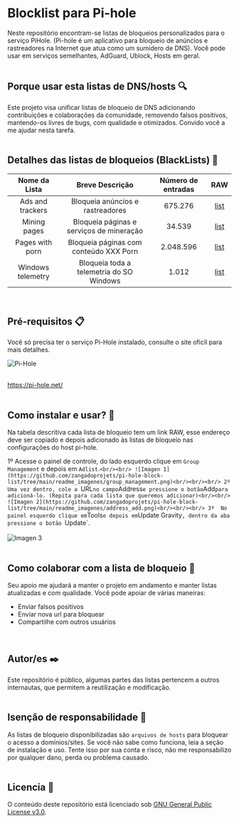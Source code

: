 # Blocklist para Pi-hole
Neste repositório encontram-se listas de bloqueios personalizados para o serviço PiHole. (Pi-hole é um aplicativo para bloqueio de anúncios e rastreadores na Internet que atua como um sumidero de DNS). Você pode usar em serviços semelhantes, AdGuard, Ublock, Hosts em geral.
<br/><br/>
## Porque usar esta listas de DNS/hosts 🔍
Este projeto visa unificar listas de bloqueio de DNS adicionando contribuições e colaborações da comunidade, removendo falsos positivos, mantendo-os livres de bugs, com qualidade e  otimizados. Convido você a me ajudar nesta tarefa.
<br/><br/>
## Detalhes das listas de bloqueios (BlackLists) 📖
|Nome da Lista|Breve Descrição|Número de entradas|RAW|
|:-:|:-:|:--:|:--:|
Ads and trackers | Bloqueia anúncios e rastreadores | 675.276 | [list](https://github.com/zangadoprojets/pi-hole-block-list/blob/main/Ads%20and%20trackers.txt) | 
Mining pages | Bloqueia páginas e serviços de mineração| 34.539 | [list](https://github.com/zangadoprojets/pi-hole-block-list/blob/main/Mining%20pages.txt) | 
Pages with porn | Bloqueia páginas com conteúdo XXX Porn | 2.048.596 | [list](https://github.com/zangadoprojets/pi-hole-block-list/blob/main/Porn%20pages.txt) | 
Windows telemetry | Bloqueia toda a telemetria do SO Windows | 1.012 | [list](https://github.com/zangadoprojets/pi-hole-block-list/blob/main/Windows%20telemetry.txt) |
<br/>

## Pré-requisitos 📋
Você só precisa ter o serviço Pi-Hole instalado, consulte o site oficil para mais detalhes.

![Pi-Hole](https://github.com/zangadoprojets/pi-hole-block-list/tree/main/readme_imagenes/pi-hole.png)<br/><br/>

https://pi-hole.net/
<br/><br/>

## Como instalar e usar? 🔧
Na tabela descritiva cada lista de bloqueio tem um link RAW, esse endereço deve ser copiado e depois adicionado às listas de bloqueio nas configurações do host pi-hole.<br/>

1º Acesse o painel de controle, do lado esquerdo clique em `Group Management` e depois em `Adlist`.`<br/><br/>
![Imagen 1](https://github.com/zangadoprojets/pi-hole-block-list/tree/main/readme_imagenes/group_management.png)<br/><br/><br/>
2º	Uma vez dentro, cole a `URL` no campo `Address` e pressione o botão `Add` para adicioná-lo. (Repita para cada lista que queremos adicionar)<br/><br/>
![Imagen 2](https://github.com/zangadoprojets/pi-hole-block-list/tree/main/readme_imagenes/address_add.png)<br/><br/><br/>
3º	No painel esquerdo clique em `Tools` e depois em `Update Gravity`, dentro da aba pressione o botão `Update`.<br/><br/>
![Imagen 3](https://github.com/zangadoprojets/pi-hole-block-list/tree/main/readme_imagenes/tools_update_gravity_update.png)<br/><br/>

## Como colaborar com a lista de bloqueio 🙋
Seu apoio me ajudará a manter o projeto em andamento e manter listas atualizadas e com qualidade. Você pode apoiar de várias maneiras:
- Enviar falsos positivos
- Enviar nova url para bloquear
- Compartilhe com outros usuários
<br/>

## Autor/es ✒️
Este repositório é público, algumas partes das listas pertencem a outros internautas, que permitem a reutilização e modificação.
<br/><br/>

## Isenção de responsabilidade 🚨
As listas de bloqueio disponibilizadas são `arquivos de hosts` para bloquear o acesso a domínios/sites. Se você não sabe como funciona, leia a seção de instalação e uso. Tente isso por sua conta e risco, não me responsabilizo por qualquer dano, perda ou problema causado.
<br/><br/>

## Licencia 📄
O conteúdo deste repositório está licenciado sob [GNU General Public License v3.0](https://github.com/zangadoprojets/pi-hole-block-list/blob/main/LICENSE).
<br/><br/>
